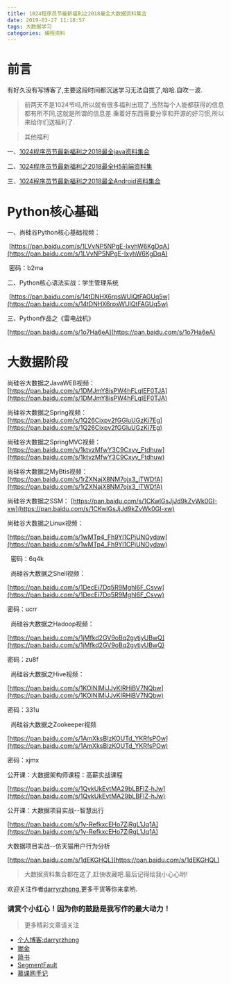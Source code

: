 ```yaml
---
title: 1024程序员节最新福利之2018最全大数据资料集合
date: 2019-03-27 11:18:57
tags: 大数据学习
categories: 编程资料
---
```



# 前言
有好久没有写博客了,主要这段时间都沉迷学习无法自拔了,哈哈.自吹一波.

> 前两天不是1024节吗,所以就有很多福利出现了,当然每个人能都获得的信息都有所不同,这就是所谓的信息差.秉着好东西需要分享和开源的好习惯,所以来给你们送福利了.

> 其他福利

一、[1024程序员节最新福利之2018最全java资料集合](https://www.imooc.com/article/256997)

二、[1024程序员节最新福利之2018最全H5前端资料集](https://www.imooc.com/article/256998)

三、[1024程序员节最新福利之2018最全Android资料集合](https://www.imooc.com/article/256999)




# Python核心基础

一、尚硅谷Python核心基础视频：

 [https://pan.baidu.com/s/1LVvNP5NPgE-IxyhW6KgDqA](https://pan.baidu.com/s/1LVvNP5NPgE-IxyhW6KgDqA)


 密码：b2ma

二、Python核心语法实战：学生管理系统

 [https://pan.baidu.com/s/14tDNHX6rpsWUlQtFAGUq5w](https://pan.baidu.com/s/14tDNHX6rpsWUlQtFAGUq5w)

三、Python作品之《雷电战机》

  [https://pan.baidu.com/s/1o7Ha6eA](https://pan.baidu.com/s/1o7Ha6eA)


# 大数据阶段

<!--more-->



尚硅谷大数据之JavaWEB视频：
[https://pan.baidu.com/s/1DMJmY8isPW4hFLqIEF0TJA](https://pan.baidu.com/s/1DMJmY8isPW4hFLqIEF0TJA)

尚硅谷大数据之Spring视频：
[https://pan.baidu.com/s/1Q26Cixpv2fGGluUGzKi7Eg](https://pan.baidu.com/s/1Q26Cixpv2fGGluUGzKi7Eg)

尚硅谷大数据之SpringMVC视频：
[https://pan.baidu.com/s/1ktvzMfwY3C9Cxyv_Ftdhuw](https://pan.baidu.com/s/1ktvzMfwY3C9Cxyv_Ftdhuw)

尚硅谷大数据之MyBtis视频：
[https://pan.baidu.com/s/1rZXNajX8NM7ojx3_iTWDfA](https://pan.baidu.com/s/1rZXNajX8NM7ojx3_iTWDfA)

尚硅谷大数据之SSM：
[https://pan.baidu.com/s/1CKwlGsJjJd9kZvWk0GI-xw](https://pan.baidu.com/s/1CKwlGsJjJd9kZvWk0GI-xw)

尚硅谷大数据之Linux视频：

[https://pan.baidu.com/s/1wMTp4_Fh9Yl1CPjUNOydaw](https://pan.baidu.com/s/1wMTp4_Fh9Yl1CPjUNOydaw)

  密码：6q4k

  尚硅谷大数据之Shell视频：

[https://pan.baidu.com/s/1DecEi7Dq5R9Mghl6F_Csvw](https://pan.baidu.com/s/1DecEi7Dq5R9Mghl6F_Csvw)

密码：ucrr

  尚硅谷大数据之Hadoop视频：

[https://pan.baidu.com/s/1jMfkd2GV9oBq2gvtiyUBwQ](https://pan.baidu.com/s/1jMfkd2GV9oBq2gvtiyUBwQ)

密码：zu8f

  尚硅谷大数据之Hive视频：

[https://pan.baidu.com/s/1KOlNIMiJJvKIRHiBV7NQbw](https://pan.baidu.com/s/1KOlNIMiJJvKIRHiBV7NQbw)

密码：331u

  尚硅谷大数据之Zookeeper视频

[https://pan.baidu.com/s/1AmXksBIzKOUTd_YKRfsPOw](https://pan.baidu.com/s/1AmXksBIzKOUTd_YKRfsPOw)

密码：xjmx

公开课：大数据架构师课程：高薪实战课程

[https://pan.baidu.com/s/1QvkUkEvtMA29bLBFIZ-hJw](https://pan.baidu.com/s/1QvkUkEvtMA29bLBFIZ-hJw)

公开课：大数据项目实战--智慧出行

  [https://pan.baidu.com/s/1y-RefkxcEHo7ZjRgL1Jq1A](https://pan.baidu.com/s/1y-RefkxcEHo7ZjRgL1Jq1A)

大数据项目实战--仿天猫用户行为分析

  [https://pan.baidu.com/s/1dEKGHQL](https://pan.baidu.com/s/1dEKGHQL)


> 大数据资料集合都在这了,赶快收藏吧.最后记得给我小心心哟!

欢迎关注作者[darryrzhong](http://www.darryrzhong.site),更多干货等你来拿哟.

### 请赏个小红心！因为你的鼓励是我写作的最大动力！
>更多精彩文章请关注
- [个人博客:darryrzhong](http://www.darryrzhong.site)
- [掘金](https://juejin.im/user/5a6c3b19f265da3e49804988)
- [简书](https://www.jianshu.com/users/b7fdf53ec0b9/timeline)
- [SegmentFault](https://segmentfault.com/u/darryrzhong_5ac59892a5882/articles)
- [慕课网手记](https://www.imooc.com/u/6733207)